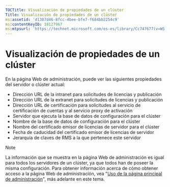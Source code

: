 ```yaml
---
TOCTitle: Visualización de propiedades de un clúster
Title: Visualización de propiedades de un clúster
ms:assetid: 'd1307d46-8fcc-4bee-bfe7-f684bb2254c9'
ms:contentKeyID: 18127967
ms:mtpsurl: 'https://technet.microsoft.com/es-es/library/Cc747677(v=WS.10)'
---
```


Visualización de propiedades de un clúster
==========================================

En la página Web de administración, puede ver las siguientes propiedades del servidor o clúster actual:

-   Dirección URL de la intranet para solicitudes de licencias y publicación
-   Dirección URL de la extranet para solicitudes de licencias y publicación
-   Dirección URL de certificación para solicitudes al servicio de certificación de cuentas y al servicio proxy de activación
-   Servidor que ejecuta la base de datos de configuración para el clúster
-   Nombre de la base de datos de configuración para el clúster
-   Nombre del certificado emisor de licencias de servidor para el clúster
-   Fecha de caducidad del certificado emisor de licencias de servidor
-   Jerarquía de claves de RMS a la que pertenece este servidor

> [!NOTE]
> La información que se muestra en la página Web de administración es igual para todos los servidores de un clúster, ya que todos han de poseer la misma configuración. Para obtener información acerca de cómo obtener acceso a la página Web de administración, vea "[Uso de la página principal de administración](https://technet.microsoft.com/6c155977-bd0e-47d6-ac65-1746cddb505e)", más adelante en este tema. 
